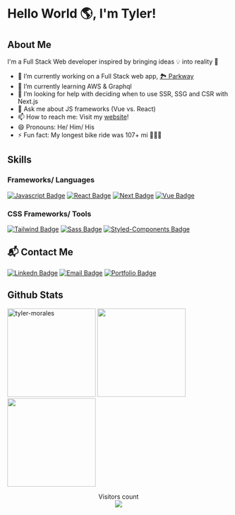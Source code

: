 # Hello World 🌎, I'm Tyler!

## About Me
I'm a Full Stack Web developer inspired by bringing ideas 💡 into reality 🚀

- 🔭 I’m currently working on a Full Stack web app, [🏞 Parkway](https://github.com/tyler-morales/visit-national-parks)
- 🌱 I’m currently learning AWS & Graphql
- 🤔 I’m looking for help with deciding when to use SSR, SSG and CSR with Next.js
- 💬 Ask me about JS frameworks (Vue vs. React)
- 📫 How to reach me: Visit my [website](https://tylermorales.dev)!
- 😄 Pronouns: He/ Him/ His
- ⚡ Fun fact: My longest bike ride was 107+ mi 🚴🏻‍♂️


## Skills
### Frameworks/ Languages
[![Javascript Badge](https://img.shields.io/badge/-Javascript-F0DB4F?style=for-the-badge&labelColor=black&logo=javascript&logoColor=F0DB4F)](#)
[![React Badge](https://img.shields.io/badge/-React-61DAFB?style=for-the-badge&labelColor=black&logo=react&logoColor=61DAFB)](#)
[![Next Badge](https://img.shields.io/badge/-Next-white?style=for-the-badge&labelColor=black&logo=next.js&logoColor=white)](#)
[![Vue Badge](https://img.shields.io/badge/-Vue-4FC08D?style=for-the-badge&labelColor=black&logo=vue.js&logoColor=4FC08D)](#)

### CSS Frameworks/ Tools
[![Tailwind Badge](https://img.shields.io/badge/-tailwind-38B2AC?style=for-the-badge&labelColor=black&logo=tailwind-css&logoColor=38B2AC)](#)
[![Sass Badge](https://img.shields.io/badge/-sass-CC6699?style=for-the-badge&labelColor=black&logo=sass&logoColor=CC6699)](#)
[![Styled-Components Badge](https://img.shields.io/badge/-styledcomponents-DB7093?style=for-the-badge&labelColor=black&logo=styled-components&logoColor=#DB7093)](#)

## 📬 Contact Me
[![Linkedn Badge](https://img.shields.io/badge/-LinkedIn-0A66C2?style=for-the-badge&labelColor=black&logo=linkedin&logoColor=0A66C2link=https://www.linkedin.com/in/tyler-morales-web-dev/)](https://www.linkedin.com/in/tyler-morales-web-dev/)
[![Email Badge](https://img.shields.io/badge/-Email-aqua?style=for-the-badge&labelColor=black&logo=mail.ru&logoColor=aqua)](mailto:tyler.morales.dev@gmail.com)
[![Portfolio Badge](https://img.shields.io/badge/-Portfolio-green?style=for-the-badge&labelColor=black&logo=google-earth&logoColor=green)](https://tmo.codes)

## Github Stats
<div>
<img src="https://github-readme-streak-stats.herokuapp.com/?user=tyler-morales&theme=blueberry" alt="tyler-morales" height="200px"/>
<img src="https://github-readme-stats.vercel.app/api?username=tyler-morales&count_private=true&show_icons=true&theme=blueberry" height="200px"/>
<img src="https://github-readme-stats.vercel.app/api/top-langs/?username=tyler-morales&show_icons=true&layout=compact&cache_seconds=1800&langs_count=8&theme=blueberry&count_private=true&show_icons=true" height="200px"/>
</div>



<p align="center"> 
  Visitors count<br>
  <img src="https://profile-counter.glitch.me/tyler-morales/count.svg" />
</p>



<!--
**tyler-morales/tyler-morales** is a ✨ _special_ ✨ repository because its `README.md` (this file) appears on your GitHub profile.

Here are some ideas to get you started:

- 🔭 I’m currently working on ...
- 🌱 I’m currently learning ...
- 👯 I’m looking to collaborate on ...
- 🤔 I’m looking for help with ...
- 💬 Ask me about ...
- 📫 How to reach me: ...
- 😄 Pronouns: ...
- ⚡ Fun fact: ...



-->
